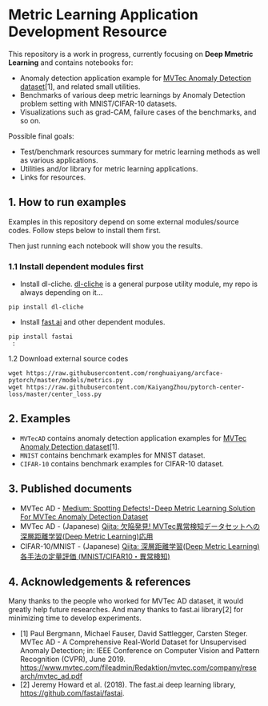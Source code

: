 # Metric Learning Application Development Resource

This repository is a work in progress, currently focusing on __Deep Mmetric Learning__ and contains notebooks for:

- Anomaly detection application example for [MVTec Anomaly Detection dataset](https://www.mvtec.com/company/research/datasets/mvtec-ad/)[1], and related small utilities.
- Benchmarks of various deep metric learnings by Anomaly Detection problem setting with MNIST/CIFAR-10 datasets.
- Visualizations such as grad-CAM, failure cases of the benchmarks, and so on.

Possible final goals:

- Test/benchmark resources summary for metric learning methods as well as various applications.
- Utilities and/or library for metric learning applications.
- Links for resources.

## 1. How to run examples

Examples in this repository depend on some external modules/source codes. Follow steps below to install them first.

Then just running each notebook will show you the results.

### 1.1 Install dependent modules first

- Install dl-cliche. [dl-cliche](https://github.com/daisukelab/dl-cliche) is a general purpose utility module, my repo is always depending on it...

```shell
pip install dl-cliche
```

- Install [fast.ai](https://www.fast.ai/) and other dependent modules.

```shell
pip install fastai
 :
```

1.2 Download external source codes

```shell
wget https://raw.githubusercontent.com/ronghuaiyang/arcface-pytorch/master/models/metrics.py
wget https://raw.githubusercontent.com/KaiyangZhou/pytorch-center-loss/master/center_loss.py
```

## 2. Examples

- `MVTecAD` contains anomaly detection application examples for [MVTec Anomaly Detection dataset](https://www.mvtec.com/company/research/datasets/mvtec-ad/)[1].
- `MNIST` contains benchmark examples for MNIST dataset.
- `CIFAR-10` contains benchmark examples for CIFAR-10 dataset.

## 3. Published documents

- MVTec AD - [Medium: Spotting Defects! - Deep Metric Learning Solution For MVTec Anomaly Detection Dataset](https://medium.com/@nizumical/spotting-defects-deep-metric-learning-solution-for-mvtec-anomaly-detection-dataset-c77691beb1eb)
- MVTec AD - (Japanese) [Qiita: 欠陥発見! MVTec異常検知データセットへの深層距離学習(Deep Metric Learning)応用](https://qiita.com/daisukelab/items/e0ff429bd58b2befbb1b)
- CIFAR-10/MNIST - (Japanese) [Qiita: 深層距離学習(Deep Metric Learning)各手法の定量評価 (MNIST/CIFAR10・異常検知)](https://qiita.com/daisukelab/items/5f9ec189959eaf1ef211)

## 4. Acknowledgements & references

Many thanks to the people who worked for MVTec AD dataset, it would greatly help future researches.
And many thanks to fast.ai library[2] for minimizing time to develop experiments.

- [1] Paul Bergmann, Michael Fauser, David Sattlegger, Carsten Steger. MVTec AD - A Comprehensive Real-World Dataset for Unsupervised Anomaly Detection; in: IEEE Conference on Computer Vision and Pattern Recognition (CVPR), June 2019. https://www.mvtec.com/fileadmin/Redaktion/mvtec.com/company/research/mvtec_ad.pdf
- [2] Jeremy Howard et al. (2018). The fast.ai deep learning library, https://github.com/fastai/fastai.
